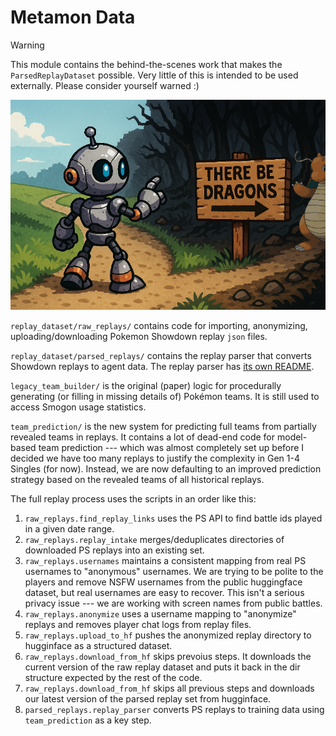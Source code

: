 # Metamon Data

> [!WARNING]
> 
> This module contains the behind-the-scenes work that makes the `ParsedReplayDataset` possible. Very little of this is intended to be used externally. Please consider yourself warned :)


<p align="center">
  <img src="../../media/replay_parser_warning.png">
</p>


`replay_dataset/raw_replays/` contains code for importing, anonymizing, uploading/downloading Pokemon Showdown replay `json` files.

`replay_dataset/parsed_replays/` contains the replay parser that converts Showdown replays to agent data. The replay parser has [its own README](parsed_replays/README.md).


`legacy_team_builder/` is the original (paper) logic for procedurally generating (or filling in missing details of) Pokémon teams. It is still used to access Smogon usage statistics.

`team_prediction/` is the new system for predicting full teams from partially revealed teams in replays. It contains a lot of dead-end code for model-based team prediction --- which was almost completely set up before I decided we have too many replays to justify the complexity in Gen 1-4 Singles (for now). Instead, we are now defaulting to an improved prediction strategy based on the revealed teams of all historical replays.


The full replay process uses the scripts in an order like this:

1. `raw_replays.find_replay_links` uses the PS API to find battle ids played in a given date range.
2. `raw_replays.replay_intake` merges/deduplicates directories of downloaded PS replays into an existing set.
3. `raw_replays.usernames` maintains a consistent mapping from real PS usernames to "anonymous" usernames. We are trying to be polite to the players and remove NSFW usernames from the public huggingface dataset, but real usernames are easy to recover. This isn't a serious privacy issue --- we are working with screen names from public battles.
4. `raw_replays.anonymize` uses a username mapping to "anonymize" replays and removes player chat logs from replay files.
5. `raw_replays.upload_to_hf` pushes the anonymized replay directory to hugginface as a structured dataset.
6. `raw_replays.download_from_hf` skips prevoius steps. It downloads the current version of the raw replay dataset and puts it back in the dir structure expected by the rest of the code.
7. `raw_replays.download_from_hf` skips all previous steps and downloads our latest version of the parsed replay set from hugginface.
8. `parsed_replays.replay_parser` converts PS replays to training data using `team_prediction` as a key step.



